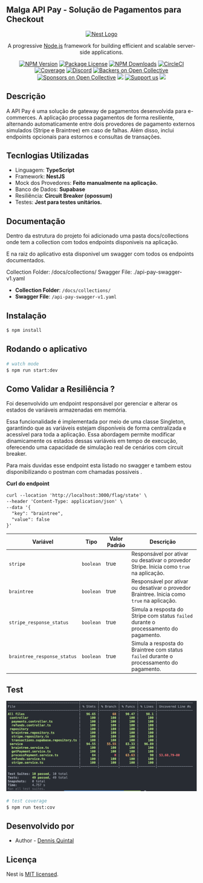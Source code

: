## Malga API Pay - Solução de Pagamentos para Checkout

<p align="center">
  <a href="http://nestjs.com/" target="blank"><img src="https://nestjs.com/img/logo-small.svg" width="200" alt="Nest Logo" /></a>
</p>

[circleci-image]: https://img.shields.io/circleci/build/github/nestjs/nest/master?token=abc123def456
[circleci-url]: https://circleci.com/gh/nestjs/nest

  <p align="center">A progressive <a href="http://nodejs.org" target="_blank">Node.js</a> framework for building efficient and scalable server-side applications.</p>
    <p align="center">
<a href="https://www.npmjs.com/~nestjscore" target="_blank"><img src="https://img.shields.io/npm/v/@nestjs/core.svg" alt="NPM Version" /></a>
<a href="https://www.npmjs.com/~nestjscore" target="_blank"><img src="https://img.shields.io/npm/l/@nestjs/core.svg" alt="Package License" /></a>
<a href="https://www.npmjs.com/~nestjscore" target="_blank"><img src="https://img.shields.io/npm/dm/@nestjs/common.svg" alt="NPM Downloads" /></a>
<a href="https://circleci.com/gh/nestjs/nest" target="_blank"><img src="https://img.shields.io/circleci/build/github/nestjs/nest/master" alt="CircleCI" /></a>
<a href="https://coveralls.io/github/nestjs/nest?branch=master" target="_blank"><img src="https://coveralls.io/repos/github/nestjs/nest/badge.svg?branch=master#9" alt="Coverage" /></a>
<a href="https://discord.gg/G7Qnnhy" target="_blank"><img src="https://img.shields.io/badge/discord-online-brightgreen.svg" alt="Discord"/></a>
<a href="https://opencollective.com/nest#backer" target="_blank"><img src="https://opencollective.com/nest/backers/badge.svg" alt="Backers on Open Collective" /></a>
<a href="https://opencollective.com/nest#sponsor" target="_blank"><img src="https://opencollective.com/nest/sponsors/badge.svg" alt="Sponsors on Open Collective" /></a>
  <a href="https://paypal.me/kamilmysliwiec" target="_blank"><img src="https://img.shields.io/badge/Donate-PayPal-ff3f59.svg"/></a>
    <a href="https://opencollective.com/nest#sponsor"  target="_blank"><img src="https://img.shields.io/badge/Support%20us-Open%20Collective-41B883.svg" alt="Support us"></a>
  <a href="https://twitter.com/nestframework" target="_blank"><img src="https://img.shields.io/twitter/follow/nestframework.svg?style=social&label=Follow"></a>
</p>
  <!--[![Backers on Open Collective](https://opencollective.com/nest/backers/badge.svg)](https://opencollective.com/nest#backer)
  [![Sponsors on Open Collective](https://opencollective.com/nest/sponsors/badge.svg)](https://opencollective.com/nest#sponsor)-->

## Descrição

A API Pay é uma solução de gateway de pagamentos desenvolvida para e-commerces. A aplicação processa pagamentos de forma resiliente, alternando automaticamente entre dois provedores de pagamento externos simulados (Stripe e Braintree) em caso de falhas. Além disso, inclui endpoints opcionais para estornos e consultas de transações.

## Tecnlogias Utilizadas

- Linguagem: **TypeScript**
- Framework: **NestJS**
- Mock dos Provedores: **Feito manualmente na aplicação.**
- Banco de Dados: **Supabase**
- Resiliência: **Circuit Breaker (opossum)**
- Testes: **Jest para testes unitários.**

## Documentação

Dentro da estrutura do projeto foi adicionado uma pasta docs/collections onde tem a collection com todos endpoints disponiveis na aplicação.

E na raiz do aplicativo esta disponivel um swagger com todos os endpoints documentados.

Collection Folder: /docs/collections/
Swagger File: ./api-pay-swagger-v1.yaml

- **Collection Folder**: `/docs/collections/`
- **Swagger File**: `/api-pay-swagger-v1.yaml`

## Instalação

```bash
$ npm install
```

## Rodando o aplicativo

```bash
# watch mode
$ npm run start:dev
```

## Como Validar a Resiliência ?

Foi desenvolvido um endpoint responsável por gerenciar e alterar os estados de variáveis armazenadas em memória.

Essa funcionalidade é implementada por meio de uma classe Singleton, garantindo que as variáveis estejam disponíveis de forma centralizada e acessível para toda a aplicação. Essa abordagem permite modificar dinamicamente os estados dessas variáveis em tempo de execução, oferecendo uma capacidade de simulação real de cenários com circuit breaker.

Para mais duvidas esse endpoint esta listado no swagger e tambem estou disponibilizando o postman com chamadas possiveis .

<b>Curl do endpoint</b>

```Curl
curl --location 'http://localhost:3000/flag/state' \
--header 'Content-Type: application/json' \
--data '{
  "key": "braintree",
  "value": false
}'
```

| Variável                    | Tipo      | Valor Padrão | Descrição                                                                                  |
| --------------------------- | --------- | ------------ | ------------------------------------------------------------------------------------------ |
| `stripe`                    | `boolean` | true         | Responsável por ativar ou desativar o provedor Stripe. Inicia como `true` na aplicação.    |
| `braintree`                 | `boolean` | true         | Responsável por ativar ou desativar o provedor Braintree. Inicia como `true` na aplicação. |
| `stripe_response_status`    | `boolean` | true         | Simula a resposta do Stripe com status `failed` durante o processamento do pagamento.      |
| `braintree_response_status` | `boolean` | true         | Simula a resposta do Braintree com status `failed` durante o processamento do pagamento.   |

## Test

![Exemplo de painel de configuração](./docs/images/unit_test.png)

```bash
# test coverage
$ npm run test:cov
```

## Desenvolvido por

- Author - [Dennis Quintal]()

## Licença

Nest is [MIT licensed](LICENSE).
